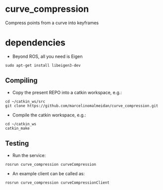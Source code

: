 # curve_compression
Compress points from a curve into keyframes

# dependencies
- Beyond ROS, all you need is Eigen

```sudo apt-get install libeigen3-dev ```


## Compiling

- Copy the present REPO into a catkin workspace, e.g.:

```
cd ~/catkin_ws/src
git clone https://github.com/marcelinomalmeidan/curve_compression.git
```

- Compile the catkin workspace, e.g.:

```
cd ~/catkin_ws
catkin_make
```

## Testing
- Run the service:
```
rosrun curve_compression curveCompression
```

- An example client can be called as:
```
rosrun curve_compression curveCompressionClient
```
